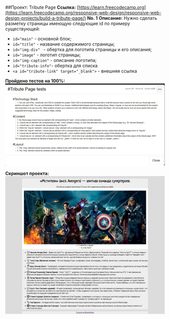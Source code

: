 ##Проект: Tribute Page 
**Ссылка:** [https://learn.freecodecamp.org](https://learn.freecodecamp.org/responsive-web-design/responsive-web-design-projects/build-a-tribute-page/)
**No. 1**
**Описание:** Нужно сделать разметку страницы имеющую следующие id по примеру существующей:
- `id="main"` 		- основной блок;
- `id="title"` 		- название содержимого страницы;
- `id="img-div" `		- обертка для логотипа страницы и его описания;
- `id="image"`		- логотип страницы;
- `id="img-caption"`	- описание логотипа;
- `id="tribute-info"`- обертка для списка
- `<a id="tribute-link" target="_blank">` - внешняя ссылка

**Пройдено тестов на 100%:**
![Tests](.doc/Screenshot_1.jpg)

**Скриншот проекта:**
![Project](.doc/Screenshot_2.jpg)
